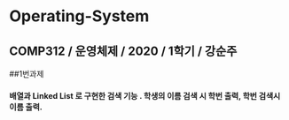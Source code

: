 # Operating-System

## COMP312 / 운영체제 / 2020 / 1학기 / 강순주

##1번과제

#### 배열과 Linked List 로 구현한 검색 기능 . 학생의 이름 검색 시 학번 출력, 학번 검색시 이름 출력.

